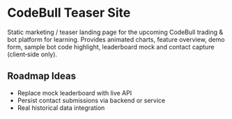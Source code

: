 # CodeBull Teaser Site

Static marketing / teaser landing page for the upcoming CodeBull trading & bot platform for learning. Provides animated charts, feature overview, demo form, sample bot code highlight, leaderboard mock and contact capture (client‑side only).

## Roadmap Ideas

- Replace mock leaderboard with live API
- Persist contact submissions via backend or service
- Real historical data integration